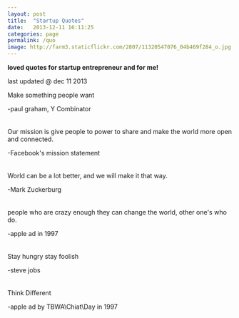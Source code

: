 ```yaml
---
layout: post
title:  "Startup Quotes"
date:   2013-12-11 16:11:25
categories: page
permalink: /quo
image: http://farm3.staticflickr.com/2807/11320547076_04b469f284_o.jpg
---
```


**loved quotes for startup entrepreneur and for me!**

last updated @ dec 11 2013

Make something people want

-paul graham, Y Combinator
<br />
<br />
<br />
Our mission is give people to power to share and 
make the world more open and connected.

-Facebook's mission statement
<br />
<br />
<br />
World can be a lot better, and we will make it that way.

-Mark Zuckerburg
<br />
<br />
<br />
people who are crazy enough they can change the world,
other one's who do.

-apple ad in 1997
<br />
<br />
<br />
Stay hungry stay foolish

-steve jobs
<br />
<br />
<br />
Think Different

-apple ad by TBWA\Chiat\Day in 1997
